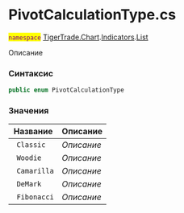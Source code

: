 
# PivotCalculationType.cs
<mark style="color:purple;">`namespace`</mark> [TigerTrade.Chart](../../../../../TigerTrade.Chart.md).[Indicators](../../../../../TigerTrade.Chart/Indicators.md).[List](../../../../../TigerTrade.Chart/Indicators/List.md)



Описание

### Синтаксис
```csharp
public enum PivotCalculationType
```


### Значения
| Название | Описание |
| --- | --- |
| ` Classic` | *Описание* |
| ` Woodie` | *Описание* |
| ` Camarilla` | *Описание* |
| ` DeMark` | *Описание* |
| ` Fibonacci` | *Описание* |



